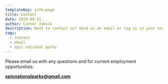 ```yaml
---
templateKey: info-page
title: Contact
date: 2020-09-21
author: Connor Jaksik
description: Want to contact us? Send us an email or tag us in your next post.
tags:
  - contact
  - email
  - epic national parks
---
```

Please email us with any questions and for current employment opportunities. 

**epicnationalparks@gmail.com**